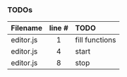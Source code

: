 ### TODOs
| Filename | line # | TODO
|:------|:------:|:------
| editor.js | 1 | fill functions
| editor.js | 4 | start
| editor.js | 8 | stop